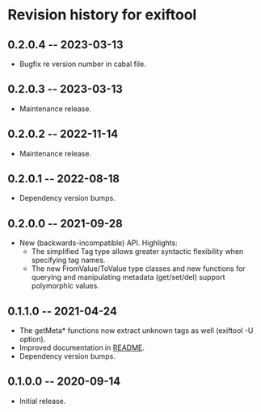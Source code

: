 # Revision history for exiftool

## 0.2.0.4 -- 2023-03-13

* Bugfix re version number in cabal file.

## 0.2.0.3 -- 2023-03-13

* Maintenance release.

## 0.2.0.2 -- 2022-11-14

* Maintenance release.

## 0.2.0.1 -- 2022-08-18

* Dependency version bumps.

## 0.2.0.0 -- 2021-09-28

* New (backwards-incompatible) API. Highlights:
  * The simplified Tag type allows greater syntactic flexibility when specifying
    tag names.
  * The new FromValue/ToValue type classes and new functions for querying and
    manipulating metadata (get/set/del) support polymorphic values.

## 0.1.1.0 -- 2021-04-24

* The getMeta* functions now extract unknown tags as well (exiftool -U option).
* Improved documentation in [README](README.md).
* Dependency version bumps.

## 0.1.0.0 -- 2020-09-14

* Initial release.
